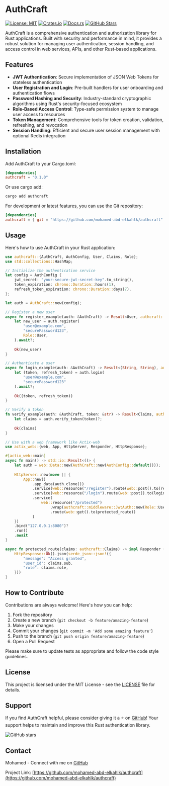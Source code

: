 # AuthCraft

[![License: MIT](https://img.shields.io/badge/License-MIT-yellow.svg)](https://opensource.org/licenses/MIT)
[![Crates.io](https://img.shields.io/crates/v/authcraft.svg)](https://crates.io/crates/authcraft)
[![Docs.rs](https://docs.rs/authcraft/badge.svg)](https://docs.rs/authcraft)
[![GitHub Stars](https://img.shields.io/github/stars/mohamed-abd-elkahlk/authcraft?style=social)](https://github.com/mohamed-abd-elkahlk/authcraft/stargazers)

AuthCraft is a comprehensive authentication and authorization library for Rust applications. Built with security and performance in mind, it provides a robust solution for managing user authentication, session handling, and access control in web services, APIs, and other Rust-based applications.

## Features

- **JWT Authentication**: Secure implementation of JSON Web Tokens for stateless authentication
- **User Registration and Login**: Pre-built handlers for user onboarding and authentication flows
- **Password Hashing and Security**: Industry-standard cryptographic algorithms using Rust's security-focused ecosystem
- **Role-Based Access Control**: Type-safe permission system to manage user access to resources
- **Token Management**: Comprehensive tools for token creation, validation, refreshing, and revocation
- **Session Handling**: Efficient and secure user session management with optional Redis integration

## Installation

Add AuthCraft to your Cargo.toml:

```toml
[dependencies]
authcraft = "0.1.0"
```

Or use cargo add:

```bash
cargo add authcraft
```

For development or latest features, you can use the Git repository:

```toml
[dependencies]
authcraft = { git = "https://github.com/mohamed-abd-elkahlk/authcraft" }
```

## Usage

Here's how to use AuthCraft in your Rust application:

```rust
use authcraft::{AuthCraft, AuthConfig, User, Claims, Role};
use std::collections::HashMap;

// Initialize the authentication service
let config = AuthConfig {
    jwt_secret: "your-secure-jwt-secret-key".to_string(),
    token_expiration: chrono::Duration::hours(1),
    refresh_token_expiration: chrono::Duration::days(7),
};

let auth = AuthCraft::new(config);

// Register a new user
async fn register_example(auth: &AuthCraft) -> Result<User, authcraft::Error> {
    let new_user = auth.register(
        "user@example.com",
        "securePassword123",
        Role::User,
    ).await?;
    
    Ok(new_user)
}

// Authenticate a user
async fn login_example(auth: &AuthCraft) -> Result<(String, String), authcraft::Error> {
    let (token, refresh_token) = auth.login(
        "user@example.com",
        "securePassword123"
    ).await?;
    
    Ok((token, refresh_token))
}

// Verify a token
fn verify_example(auth: &AuthCraft, token: &str) -> Result<Claims, authcraft::Error> {
    let claims = auth.verify_token(token)?;
    
    Ok(claims)
}

// Use with a web framework like Actix-web
use actix_web::{web, App, HttpServer, Responder, HttpResponse};

#[actix_web::main]
async fn main() -> std::io::Result<()> {
    let auth = web::Data::new(AuthCraft::new(AuthConfig::default()));
    
    HttpServer::new(move || {
        App::new()
            .app_data(auth.clone())
            .service(web::resource("/register").route(web::post().to(register)))
            .service(web::resource("/login").route(web::post().to(login)))
            .service(
                web::resource("/protected")
                    .wrap(authcraft::middleware::JwtAuth::new(Role::User))
                    .route(web::get().to(protected_route))
            )
    })
    .bind("127.0.0.1:8080")?
    .run()
    .await
}

async fn protected_route(claims: authcraft::Claims) -> impl Responder {
    HttpResponse::Ok().json(serde_json::json!({
        "message": "Access granted",
        "user_id": claims.sub,
        "role": claims.role,
    }))
}
```

## How to Contribute

Contributions are always welcome! Here's how you can help:

1. Fork the repository
2. Create a new branch (`git checkout -b feature/amazing-feature`)
3. Make your changes
4. Commit your changes (`git commit -m 'Add some amazing feature'`)
5. Push to the branch (`git push origin feature/amazing-feature`)
6. Open a Pull Request

Please make sure to update tests as appropriate and follow the code style guidelines.

## License

This project is licensed under the MIT License - see the [LICENSE](LICENSE) file for details.

## Support

If you find AuthCraft helpful, please consider giving it a ⭐️ on [GitHub](https://github.com/mohamed-abd-elkahlk/authcraft)! Your support helps to maintain and improve this Rust authentication library.

![GitHub stars](https://img.shields.io/github/stars/mohamed-abd-elkahlk/authcraft?style=social)

## Contact

Mohamed - Connect with me on [GitHub](https://github.com/mohamed-abd-elkahlk)

Project Link: [https://github.com/mohamed-abd-elkahlk/authcraft](https://github.com/mohamed-abd-elkahlk/authcraft)

